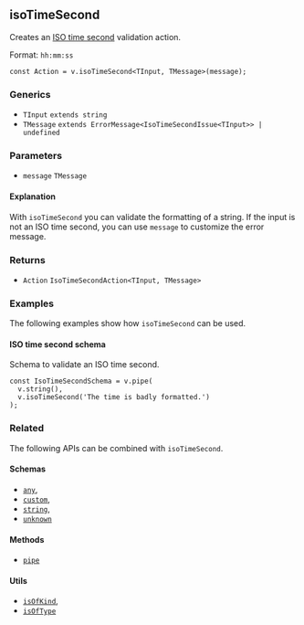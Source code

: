 isoTimeSecond
-------------

Creates an [ISO time second](https://en.wikipedia.org/wiki/ISO_8601) validation action.

Format: `hh:mm:ss`

    const Action = v.isoTimeSecond<TInput, TMessage>(message);
    

### Generics

*   `TInput` `extends string`
*   `TMessage` `extends ErrorMessage<IsoTimeSecondIssue<TInput>> | undefined`

### Parameters

*   `message` `TMessage`

#### Explanation

With `isoTimeSecond` you can validate the formatting of a string. If the input is not an ISO time second, you can use `message` to customize the error message.

### Returns

*   `Action` `IsoTimeSecondAction<TInput, TMessage>`

### Examples

The following examples show how `isoTimeSecond` can be used.

#### ISO time second schema

Schema to validate an ISO time second.

    const IsoTimeSecondSchema = v.pipe(
      v.string(),
      v.isoTimeSecond('The time is badly formatted.')
    );
    

### Related

The following APIs can be combined with `isoTimeSecond`.

#### Schemas

*   [`any`](any.md),
*   [`custom`](custom.md),
*   [`string`](string.md),
*   [`unknown`](unknown.md)

#### Methods

*   [`pipe`](pipe.md)

#### Utils

*   [`isOfKind`](isOfKind.md),
*   [`isOfType`](isOfType.md)